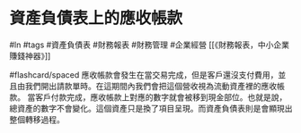 # 資產負債表上的應收帳款
#ln #tags #資產負債表 #財務報表 #財務管理 #企業經營
[[《財務報表，中小企業賺錢神器》]]

#flashcard/spaced 
應收帳款會發生在當交易完成，但是客戶還沒支付費用，並且由我們開出請款單時。在這期間內我們會把這個營收視為流動資產裡的應收帳款。
當客戶付款完成，應收帳款上對應的數字就會被移到現金部位。也就是說，總資產的數字不會變化。這個資產只是換了項目呈現。而資產負債表則是會顯現出整個轉移過程。
